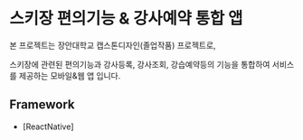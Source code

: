 # 스키장 편의기능 & 강사예약 통합 앱

본 프로젝트는 장안대학교 캡스톤디자인(졸업작품) 프로젝트로,  
  
스키장에 관련된 편의기능과 강사등록, 강사조회, 강습예약등의 기능을 통합하여 서비스를 제공하는 모바일&웹 앱 입니다.


## Framework
- [ReactNative]
